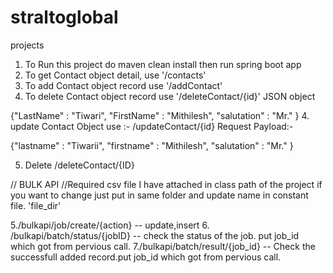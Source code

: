 # straltoglobal
projects

1. To Run this project do maven clean install then run spring boot app
2. To get Contact object detail, use '/contacts' 
3. To add Contact object record use '/addContact'
4. To delete Contact object record use '/deleteContact/{id}'
JSON object

 {"LastName" : "Tiwari",
    "FirstName" : "Mithilesh",
    "salutation" : "Mr."
    }
4. update Contact Object
use :- /updateContact/{id}
Request Payload:-

  {"lastname" : "Tiwarii",
    "firstname" : "Mithilesh",
    "salutation" : "Mr."
    }
    
 5. Delete /deleteContact/{ID}
    
// BULK API
//Required csv file I have attached in class path of the project if you want to change just put in same folder and update name in constant file. 'file_dir'

5./bulkapi/job/create/{action}   -- update,insert
6. /bulkapi/batch/status/{jobID}  -- check the status of the job. put job_id which got from pervious call.
7./bulkapi/batch/result/{job_id}  -- Check the successfull added record.put job_id which got from pervious call.
